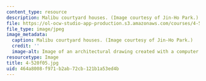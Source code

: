 ```yaml
---
content_type: resource
description: Malibu courtyard houses. (Image courtesy of Jin-Ho Park.)
file: https://ol-ocw-studio-app-production.s3.amazonaws.com/courses/4-520-computational-design-i-theory-and-applications-fall-2005/464a8008f971b2ab72cb121b1a53ed4b_4-520f05.jpg
file_type: image/jpeg
image_metadata:
  caption: Malibu courtyard houses. (Image courtesy of Jin-Ho Park.)
  credit: ''
  image-alt: Image of an architectural drawing created with a computer program.
resourcetype: Image
title: 4-520f05.jpg
uid: 464a8008-f971-b2ab-72cb-121b1a53ed4b
---
```

